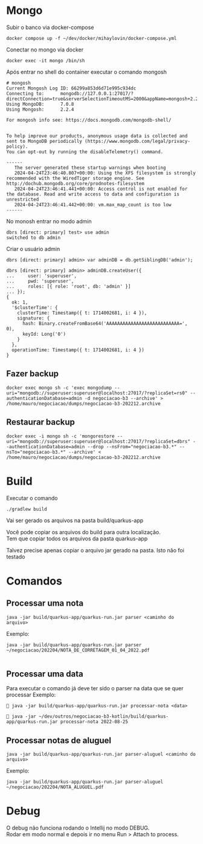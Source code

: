 # Mongo 
Subir o banco via docker-compose
```shell
docker compose up -f ~/dev/docker/mihaylovin/docker-compose.yml                          
```
Conectar no mongo via docker 
```shell
docker exec -it mongo /bin/sh
```

Após entrar no shell do container executar o comando mongosh
```text
# mongosh
Current Mongosh Log ID:	66299a853d6d71e995c934dc
Connecting to:		mongodb://127.0.0.1:27017/?directConnection=true&serverSelectionTimeoutMS=2000&appName=mongosh+2.2.4
Using MongoDB:		7.0.8
Using Mongosh:		2.2.4

For mongosh info see: https://docs.mongodb.com/mongodb-shell/


To help improve our products, anonymous usage data is collected and sent to MongoDB periodically (https://www.mongodb.com/legal/privacy-policy).
You can opt-out by running the disableTelemetry() command.

------
   The server generated these startup warnings when booting
   2024-04-24T23:46:40.807+00:00: Using the XFS filesystem is strongly recommended with the WiredTiger storage engine. See http://dochub.mongodb.org/core/prodnotes-filesystem
   2024-04-24T23:46:41.441+00:00: Access control is not enabled for the database. Read and write access to data and configuration is unrestricted
   2024-04-24T23:46:41.442+00:00: vm.max_map_count is too low
------

```

 No monosh entrar no modo admin
```text
dbrs [direct: primary] test> use admin
switched to db admin
```
Criar o usuário admin
```text
dbrs [direct: primary] admin> var adminDB = db.getSiblingDB('admin');

dbrs [direct: primary] admin> adminDB.createUser({
...     user: 'superuser',
...     pwd: 'superuser',
...     roles: [{ role: 'root', db: 'admin' }]
... });
{
  ok: 1,
  '$clusterTime': {
    clusterTime: Timestamp({ t: 1714002681, i: 4 }),
    signature: {
      hash: Binary.createFromBase64('AAAAAAAAAAAAAAAAAAAAAAAAAAA=', 0),
      keyId: Long('0')
    }
  },
  operationTime: Timestamp({ t: 1714002681, i: 4 })
}

```

## Fazer backup

```shell
docker exec mongo sh -c 'exec mongodump --uri="mongodb://superuser:superuser@localhost:27017/?replicaSet=rs0" --authenticationDatabase=admin -d negociacao-b3 --archive' > /home/mauro/negociacao/dumps/negociacao-b3-202212.archive
```

## Restaurar backup 
```shell
docker exec -i mongo sh -c 'mongorestore --uri="mongodb://superuser:superuser@localhost:27017/?replicaSet=dbrs" --authenticationDatabase=admin --drop --nsFrom="negociacao-b3.*" --nsTo="negociacao-b3.*" --archive' < /home/mauro/negociacao/dumps/negociacao-b3-202212.archive
```

# Build

Executar o comando
```shell
./gradlew build
```
Vai ser gerado os arquivos na pasta build/quarkus-app

Você pode copiar os arquivos do build para outra localização.  
Tem que copiar todos os arquivos da pasta quarkus-app

Talvez precise apenas copiar o arquivo jar gerado na pasta. Isto não foi testado

# Comandos

## Processar uma nota

```shell
java -jar build/quarkus-app/quarkus-run.jar parser <caminho do arquivo> 
```
Exemplo:
```shell
java -jar build/quarkus-app/quarkus-run.jar parser ~/negociacao/202204/NOTA_DE_CORRETAGEM_01_04_2022.pdf
 
```
## Processar uma data
Para executar o comando já deve ter sido o parser na data que se quer processar
Exemplo:
```shell
 java -jar build/quarkus-app/quarkus-run.jar processar-nota <data>
```
```shell
 java -jar ~/dev/outros/negociacao-b3-kotlin/build/quarkus-app/quarkus-run.jar processar-nota 2022-08-25
```

## Processar notas de aluguel

```shell
java -jar build/quarkus-app/quarkus-run.jar parser-aluguel <caminho do arquivo> 
```
Exemplo:
```shell
java -jar build/quarkus-app/quarkus-run.jar parser-aluguel ~/negociacao/202204/NOTA_ALUGUEL.pdf
``` 
# Debug
O debug não funciona rodando o Intellij no modo DEBUG.  
Rodar em modo normal e depois ir no menu Run > Attach to process.